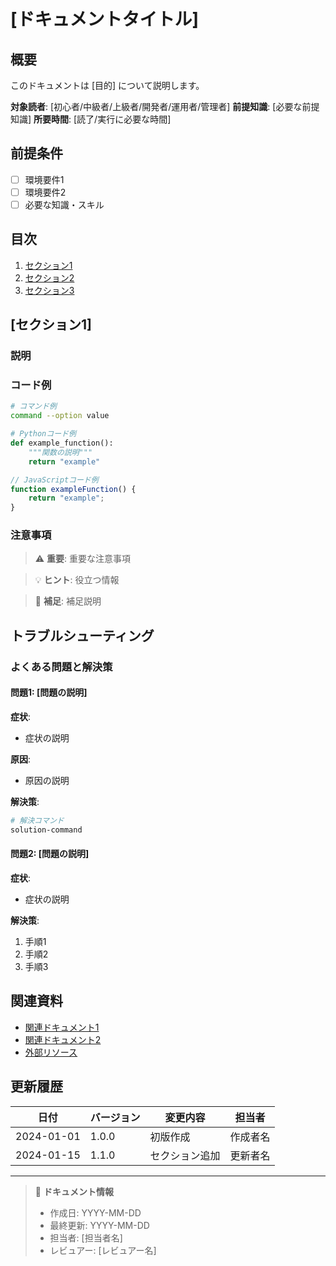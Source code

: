 # [ドキュメントタイトル]

<!-- このテンプレートを使用して新しいドキュメントを作成してください -->

## 概要

<!-- ドキュメントの目的と対象読者を明記 -->
このドキュメントは [目的] について説明します。

**対象読者**: [初心者/中級者/上級者/開発者/運用者/管理者]
**前提知識**: [必要な前提知識]
**所要時間**: [読了/実行に必要な時間]

## 前提条件

<!-- 実行に必要な環境・知識・準備事項 -->
- [ ] 環境要件1
- [ ] 環境要件2
- [ ] 必要な知識・スキル

## 目次

<!-- 複雑なドキュメントの場合は目次を追加 -->
1. [セクション1](#セクション1)
2. [セクション2](#セクション2)
3. [セクション3](#セクション3)

## [セクション1]

### 説明

<!-- 具体的な説明・手順 -->

### コード例

```bash
# コマンド例
command --option value
```

```python
# Pythonコード例
def example_function():
    """関数の説明"""
    return "example"
```

```javascript
// JavaScriptコード例
function exampleFunction() {
    return "example";
}
```

### 注意事項

> ⚠️ **重要**: 重要な注意事項

> 💡 **ヒント**: 役立つ情報

> 📝 **補足**: 補足説明

## トラブルシューティング

### よくある問題と解決策

#### 問題1: [問題の説明]

**症状**:
- 症状の説明

**原因**:
- 原因の説明

**解決策**:
```bash
# 解決コマンド
solution-command
```

#### 問題2: [問題の説明]

**症状**:
- 症状の説明

**解決策**:
1. 手順1
2. 手順2
3. 手順3

## 関連資料

<!-- 関連するドキュメント・外部リソースへのリンク -->
- [関連ドキュメント1](./related-doc1.md)
- [関連ドキュメント2](./related-doc2.md)
- [外部リソース](https://example.com)

## 更新履歴

<!-- ドキュメントの変更履歴 -->
| 日付 | バージョン | 変更内容 | 担当者 |
|------|------------|----------|--------|
| 2024-01-01 | 1.0.0 | 初版作成 | 作成者名 |
| 2024-01-15 | 1.1.0 | セクション追加 | 更新者名 |

---

<!-- フッター情報 -->
> 📝 **ドキュメント情報**
> - 作成日: YYYY-MM-DD
> - 最終更新: YYYY-MM-DD
> - 担当者: [担当者名]
> - レビュアー: [レビュアー名]

<!-- コメント：このテンプレートの使用方法
1. [ ] で囲まれた部分を実際の内容に置き換える
2. 不要なセクションは削除する
3. 必要に応じてセクションを追加する
4. コード例は実際の動作するコードを記載する
5. リンクは正しいパスに更新する
-->